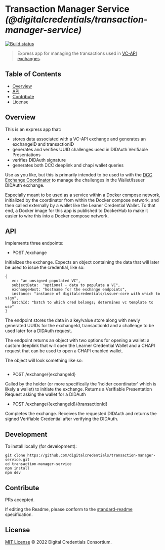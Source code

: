 # Transaction Manager Service _(@digitalcredentials/transaction-manager-service)_

[![Build status](https://img.shields.io/github/actions/workflow/status/digitalcredentials/transaction-service/main.yml?branch=main)](https://github.com/digitalcredentials/transaction-service/actions?query=workflow%3A%22Node.js+CI%22)

> Express app for managing the transactions used in [VC-API exchanges](https://w3c-ccg.github.io/vc-api/#initiate-exchange).

## Table of Contents

- [Overview](#overview)
- [API](#api)
- [Contribute](#contribute)
- [License](#license)

## Overview

This is an express app that:

- stores data associated with a VC-API exchange and generates an exchangeID and transactionID
- generates and verifies UUID challenges used in DIDAuth Verifiable Presentations
- verifies DIDAuth signature
- generates both DCC deeplink and chapi wallet queries

Use as you like, but this is primarily intended to be used to with the [DCC Exchange Coordinator](https://github.com/digitalcredentials/exchange-coordinator) to manage the challenges in the Wallet/Issuer DIDAuth exchange.

Especially meant to be used as a service within a Docker compose network, initialized by the coordinator from within the Docker compose network, and then called externally by a wallet like the Leaner Credential Wallet. To that end, a Docker image for this app is published to DockerHub to make it easier to wire this into a Docker compose network.

## API

Implements three endpoints:

* POST /exchange

Initializes the exchange. Expects an object containing the data that will later be used to issue the credential, like so:

 ```
 {
    vc: "an unsigned populated VC",
    subjectData:  "optional - data to populate a VC",
    exchangeHost: "hostname for the exchange endpoints",
    instance: "instance of digitalcredentials/issuer-core with which to sign",
    batchId: "batch to which cred belongs; determines vc template to use"
 }
 ```

 The endpoint stores the data in a key/value store along with newly generated UUIDs for the exchangeId, transactionId and a challenge to be used later for a DIDAuth request.

 The endpoint returns an object with two options for opening a wallet: a custom deeplink that will open the Learner Credential Wallet and a CHAPI request that can be used to open a CHAPI enabled wallet.

 The object will look something like so:

 ```json

 ```

* POST /exchange/{exchangeId}

Called by the holder (or more specifically the 'holder coordinator' which is likely a wallet) to initiate the exchange. Returns a Verifiable Presentation Request asking the wallet for a DIDAuth

* POST /exchange/{exchangeId}/{transactionId}

Completes the exchange. Receives the requested DIDAuth and returns the signed Verifiable Credential after verifying the DIDAuth.


## Development

To install locally (for development):

```
git clone https://github.com/digitalcredentials/transaction-manager-service.git
cd transaction-manager-service
npm install
npm dev
```

## Contribute

PRs accepted.

If editing the Readme, please conform to the
[standard-readme](https://github.com/RichardLitt/standard-readme) specification.

## License

[MIT License](LICENSE.md) © 2022 Digital Credentials Consortium.
